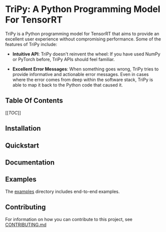 # TriPy: A Python Programming Model For TensorRT

TriPy is a Python programming model for TensorRT that aims to provide an excellent
user experience without compromising performance. Some of the features of TriPy include:

- **Intuitive API**: TriPy doesn't reinvent the wheel: If you have used NumPy or
    PyTorch before, TriPy APIs should feel familiar.

- **Excellent Error Messages**: When something goes wrong, TriPy tries to provide
    informative and actionable error messages. Even in cases where the error comes
    from deep within the software stack, TriPy is able to map it back to the Python code
    that caused it.


<!-- TriPy: DOC: OMIT Start -->
## Table Of Contents

[[_TOC_]]

<!-- TriPy: DOC: OMIT End -->

## Installation

<!-- TODO (#release): Include `pip install` instructions here -->


## Quickstart

<!-- TODO (#release): Link to intro to tripy guide -->


<!-- TriPy: DOC: OMIT Start -->

## Documentation

<!-- TODO (#release): Link to docs -->


## Examples

The [examples](./examples/) directory includes end-to-end examples.


## Contributing

For information on how you can contribute to this project, see [CONTRIBUTING.md](./CONTRIBUTING.md)

<!-- TriPy: DOC: OMIT End -->
